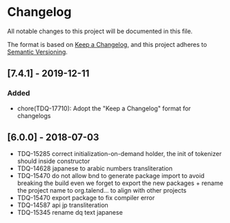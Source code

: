 # Changelog
All notable changes to this project will be documented in this file.

The format is based on [Keep a Changelog](https://keepachangelog.com/en/1.0.0/),
and this project adheres to [Semantic Versioning](https://semver.org/spec/v2.0.0.html).

## [7.4.1] - 2019-12-11
### Added
- chore(TDQ-17710): Adopt the "Keep a Changelog" format for changelogs

## [6.0.0] - 2018-07-03
- TDQ-15285 correct initialization-on-demand holder, the init of tokenizer should inside constructor
- TDQ-14628 japanese to arabic numbers transliteration
- TDQ-15470 do not allow bnd to generate package import to avoid breaking the build even we forget to export the new packages + rename the project name to org.talend... to align with other projects
- TDQ-15470 export package to fix compiler error
- TDQ-14587 api jp transliteration
- TDQ-15345 rename dq text japanese
